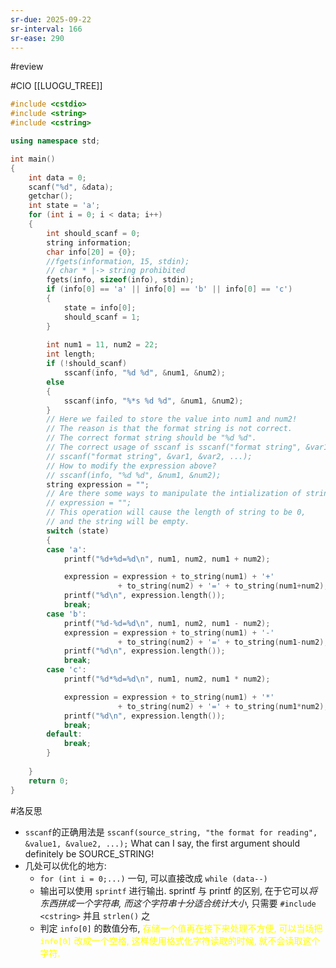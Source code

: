 ```yaml
---
sr-due: 2025-09-22
sr-interval: 166
sr-ease: 290
---
```


#review 

#CIO
[[LUOGU_TREE]]
```cpp
#include <cstdio>
#include <string>
#include <cstring>

using namespace std;

int main()
{
    int data = 0;
    scanf("%d", &data);
    getchar();
    int state = 'a';
    for (int i = 0; i < data; i++)
    {
        int should_scanf = 0;
        string information;
        char info[20] = {0};
        //fgets(information, 15, stdin);
        // char * |-> string prohibited
        fgets(info, sizeof(info), stdin);
        if (info[0] == 'a' || info[0] == 'b' || info[0] == 'c')
        {
            state = info[0];
            should_scanf = 1;
        }
        
        int num1 = 11, num2 = 22;
        int length;
        if (!should_scanf)
            sscanf(info, "%d %d", &num1, &num2);
        else
        {
            sscanf(info, "%*s %d %d", &num1, &num2);
        }
        // Here we failed to store the value into num1 and num2!
        // The reason is that the format string is not correct.
        // The correct format string should be "%d %d".
        // The correct usage of sscanf is sscanf("format string", &var1, &var2, ...);
        // sscanf("format string", &var1, &var2, ...);
        // How to modify the expression above?
        // sscanf(info, "%d %d", &num1, &num2);
        string expression = "";
        // Are there some ways to manipulate the intialization of string?
        // expression = "";
        // This operation will cause the length of string to be 0, 
        // and the string will be empty.
        switch (state)
        {
        case 'a':
            printf("%d+%d=%d\n", num1, num2, num1 + num2);

            expression = expression + to_string(num1) + '+'
                        + to_string(num2) + '=' + to_string(num1+num2);
            printf("%d\n", expression.length());
            break;
        case 'b':
            printf("%d-%d=%d\n", num1, num2, num1 - num2);
            expression = expression + to_string(num1) + '-'
                        + to_string(num2) + '=' + to_string(num1-num2);
            printf("%d\n", expression.length());
            break;
        case 'c':
            printf("%d*%d=%d\n", num1, num2, num1 * num2);

            expression = expression + to_string(num1) + '*'
                        + to_string(num2) + '=' + to_string(num1*num2);
            printf("%d\n", expression.length());
            break;
        default:
            break;
        }
        
    }
    return 0;
}
```

 #洛反思
- `sscanf`的正确用法是 `sscanf(source_string, "the format for reading", &value1, &value2, ...);`
	What can I say, the first argument should definitely be SOURCE_STRING!
- 几处可以优化的地方:
	- `for (int i = 0;...)` 一句, 可以直接改成 `while (data--)`
	- 输出可以使用 `sprintf` 进行输出. sprintf 与 printf 的区别, 在于它可以*将东西拼成一个字符串, 而这个字符串十分适合统计大小*, 只需要 `#include <cstring>` 并且 `strlen()` 之
	- 判定 `info[0]` 的数值分布, <font color="#ffff00">存储一个值再在接下来处理不方便, 可以当场把 `info[0]` 改成一个空格, 这样使用格式化字符读取的时候, 就不会读取这个字符.</font> 